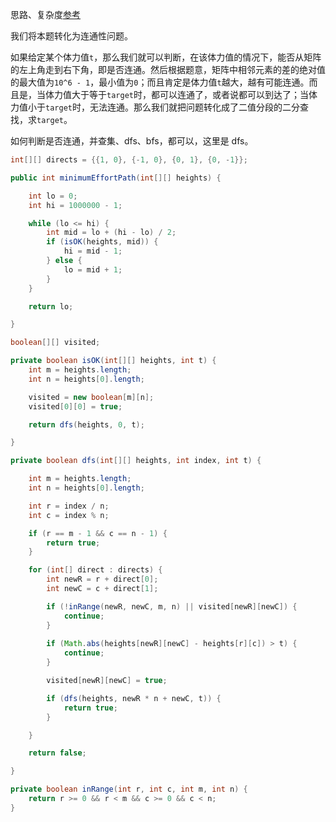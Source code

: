思路、复杂度[参考](https://github.com/HUST-WZY/AlgsWithRiceWine/blob/main/Backtrack/DFS/778.%20%E6%B0%B4%E4%BD%8D%E4%B8%8A%E5%8D%87%E7%9A%84%E6%B3%B3%E6%B1%A0%E4%B8%AD%E6%B8%B8%E6%B3%B3.md)

我们将本题转化为连通性问题。

如果给定某个体力值`t`，那么我们就可以判断，在该体力值的情况下，能否从矩阵的左上角走到右下角，即是否连通。然后根据题意，矩阵中相邻元素的差的绝对值的最大值为`10^6 - 1`，最小值为`0`；而且肯定是体力值`t`越大，越有可能连通。而且是，当体力值大于等于`target`时，都可以连通了，或者说都可以到达了；当体力值小于`target`时，无法连通。那么我们就把问题转化成了二值分段的二分查找，求`target`。

如何判断是否连通，并查集、dfs、bfs，都可以，这里是 dfs。

```java
int[][] directs = {{1, 0}, {-1, 0}, {0, 1}, {0, -1}};

public int minimumEffortPath(int[][] heights) {

    int lo = 0;
    int hi = 1000000 - 1;

    while (lo <= hi) {
        int mid = lo + (hi - lo) / 2;
        if (isOK(heights, mid)) {
            hi = mid - 1;
        } else {
            lo = mid + 1;
        }
    }

    return lo;

}

boolean[][] visited;

private boolean isOK(int[][] heights, int t) {
    int m = heights.length;
    int n = heights[0].length;

    visited = new boolean[m][n];
    visited[0][0] = true;

    return dfs(heights, 0, t);

}

private boolean dfs(int[][] heights, int index, int t) {

    int m = heights.length;
    int n = heights[0].length;

    int r = index / n;
    int c = index % n;

    if (r == m - 1 && c == n - 1) {
        return true;
    }

    for (int[] direct : directs) {
        int newR = r + direct[0];
        int newC = c + direct[1];

        if (!inRange(newR, newC, m, n) || visited[newR][newC]) {
            continue;
        }
        
        if (Math.abs(heights[newR][newC] - heights[r][c]) > t) {
            continue;
        }

        visited[newR][newC] = true;

        if (dfs(heights, newR * n + newC, t)) {
            return true;
        }

    }

    return false;

}

private boolean inRange(int r, int c, int m, int n) {
    return r >= 0 && r < m && c >= 0 && c < n;
}
```
